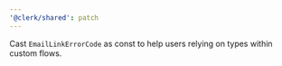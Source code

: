 ```yaml
---
'@clerk/shared': patch
---
```


Cast `EmailLinkErrorCode` as const to help users relying on types within custom flows.
